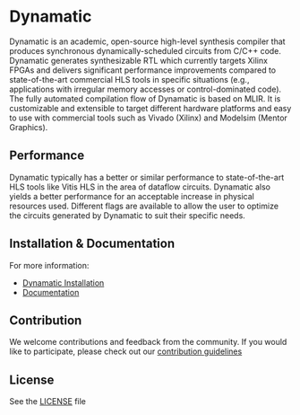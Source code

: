# Dynamatic
Dynamatic is an academic, open-source high-level synthesis compiler that produces synchronous dynamically-scheduled circuits from C/C++ code. Dynamatic generates synthesizable RTL which currently targets Xilinx FPGAs and delivers significant performance improvements compared to state-of-the-art commercial HLS tools in specific situations (e.g., applications with irregular memory accesses or control-dominated code). The fully automated compilation flow of Dynamatic is based on MLIR. It is customizable and extensible to target different hardware platforms and easy to use with commercial tools such as Vivado (Xilinx) and Modelsim (Mentor Graphics).

## Performance
Dynamatic typically has a better or similar performance to state-of-the-art HLS tools like Vitis HLS in the area of dataflow circuits. Dynamatic also yields a better performance for an acceptable increase in physical resources used. Different flags are available to allow the user to optimize the circuits generated by Dynamatic to suit their specific needs.

## Installation & Documentation
For more information:
- [Dynamatic Installation](docs/GettingStarted/InstallDynamatic.md)
- [Documentation](docs/)

## Contribution  
We welcome contributions and feedback from the community. If you would like to participate, please check out our [contribution guidelines](docs/DeveloperGuide/IntroductoryMaterial/Contributing.md)

## License
See the [LICENSE](LICENSE) file
